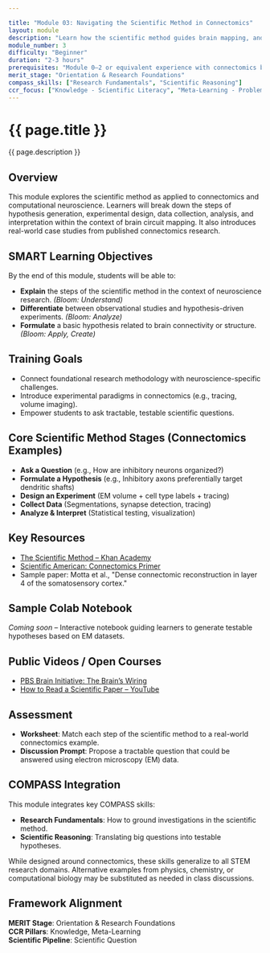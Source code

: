 ```yaml
---

title: "Module 03: Navigating the Scientific Method in Connectomics"
layout: module
description: "Learn how the scientific method guides brain mapping, and develop your ability to ask testable neuroscience questions."
module_number: 3
difficulty: "Beginner"
duration: "2-3 hours"
prerequisites: "Module 0–2 or equivalent experience with connectomics basics"
merit_stage: "Orientation & Research Foundations"
compass_skills: ["Research Fundamentals", "Scientific Reasoning"]
ccr_focus: ["Knowledge - Scientific Literacy", "Meta-Learning - Problem Framing"]
---
```


<div class="main-content">
  <div class="hero">
    <div class="hero-content">
      <h1>{{ page.title }}</h1>
      <p class="hero-subtitle">{{ page.description }}</p>
    </div>
  </div>

<section class="section">
  <h2>Overview</h2>
  <p>This module explores the scientific method as applied to connectomics and computational neuroscience. Learners will break down the steps of hypothesis generation, experimental design, data collection, analysis, and interpretation within the context of brain circuit mapping. It also introduces real-world case studies from published connectomics research.</p>
</section>

<section class="section">
  <h2>SMART Learning Objectives</h2>
  <p>By the end of this module, students will be able to:</p>

  <ul>
    <li><strong>Explain</strong> the steps of the scientific method in the context of neuroscience research. <em>(Bloom: Understand)</em></li>
    <li><strong>Differentiate</strong> between observational studies and hypothesis-driven experiments. <em>(Bloom: Analyze)</em></li>
    <li><strong>Formulate</strong> a basic hypothesis related to brain connectivity or structure. <em>(Bloom: Apply, Create)</em></li>
  </ul>
</section>

<section class="section">
  <h2>Training Goals</h2>
  <ul>
    <li>Connect foundational research methodology with neuroscience-specific challenges.</li>
    <li>Introduce experimental paradigms in connectomics (e.g., tracing, volume imaging).</li>
    <li>Empower students to ask tractable, testable scientific questions.</li>
  </ul>
</section>

<section class="section">
  <h2>Core Scientific Method Stages (Connectomics Examples)</h2>
  <ul>
    <li><strong>Ask a Question</strong> (e.g., How are inhibitory neurons organized?)</li>
    <li><strong>Formulate a Hypothesis</strong> (e.g., Inhibitory axons preferentially target dendritic shafts)</li>
    <li><strong>Design an Experiment</strong> (EM volume + cell type labels + tracing)</li>
    <li><strong>Collect Data</strong> (Segmentations, synapse detection, tracing)</li>
    <li><strong>Analyze & Interpret</strong> (Statistical testing, visualization)</li>
  </ul>
</section>

<section class="section">
  <h2>Key Resources</h2>
  <ul>
    <li><a href="https://www.khanacademy.org/science/high-school-biology/hs-biology-foundations/hs-the-science-of-biology/a/the-science-of-biology-review">The Scientific Method – Khan Academy</a></li>
    <li><a href="https://www.scientificamerican.com/article/what-is-connectomics/">Scientific American: Connectomics Primer</a></li>
    <li>Sample paper: Motta et al., "Dense connectomic reconstruction in layer 4 of the somatosensory cortex."</li>
  </ul>
</section>

<section class="section">
  <h2>Sample Colab Notebook</h2>
  <p><em>Coming soon</em> – Interactive notebook guiding learners to generate testable hypotheses based on EM datasets.</p>
</section>

<section class="section">
  <h2>Public Videos / Open Courses</h2>
  <ul>
    <li><a href="https://www.pbs.org/video/the-brains-wiring-l4zydr/">PBS Brain Initiative: The Brain’s Wiring</a></li>
    <li><a href="https://www.youtube.com/watch?v=t2K6mJkSw9U">How to Read a Scientific Paper – YouTube</a></li>
  </ul>
</section>

<section class="section">
  <h2>Assessment</h2>
  <ul>
    <li><strong>Worksheet</strong>: Match each step of the scientific method to a real-world connectomics example.</li>
    <li><strong>Discussion Prompt</strong>: Propose a tractable question that could be answered using electron microscopy (EM) data.</li>
  </ul>
</section>

<section class="section">
  <h2>COMPASS Integration</h2>
  <p>This module integrates key COMPASS skills:</p>
  <ul>
    <li><strong>Research Fundamentals</strong>: How to ground investigations in the scientific method.</li>
    <li><strong>Scientific Reasoning</strong>: Translating big questions into testable hypotheses.</li>
  </ul>
  <p>While designed around connectomics, these skills generalize to all STEM research domains. Alternative examples from physics, chemistry, or computational biology may be substituted as needed in class discussions.</p>
</section>

<section class="section">
  <h2>Framework Alignment</h2>
  <p><strong>MERIT Stage</strong>: Orientation & Research Foundations<br>
  <strong>CCR Pillars</strong>: Knowledge, Meta-Learning<br>
  <strong>Scientific Pipeline</strong>: Scientific Question</p>
</section>

</div>
